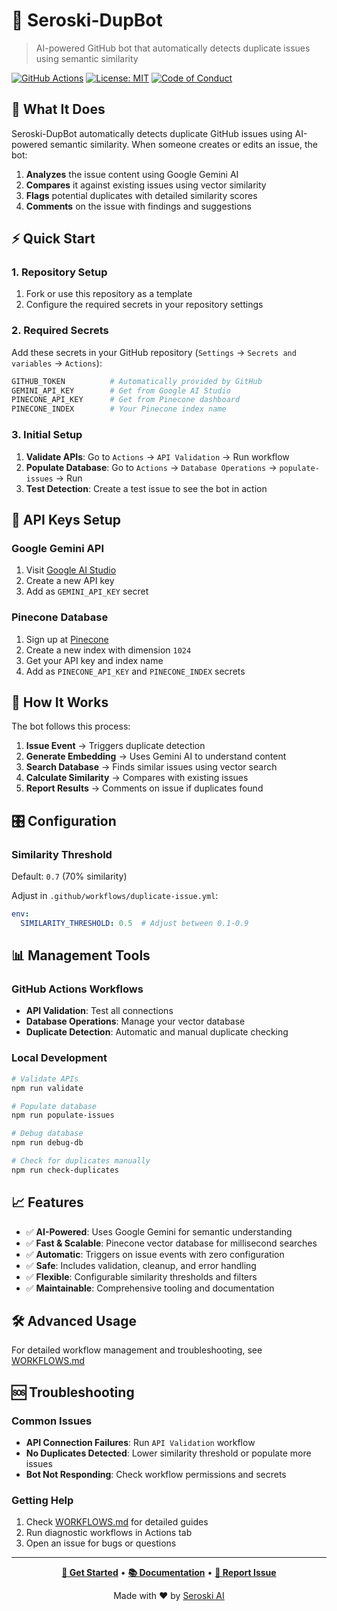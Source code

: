 # 🤖 Seroski-DupBot

> AI-powered GitHub bot that automatically detects duplicate issues using semantic similarity

[![GitHub Actions](https://img.shields.io/github/actions/workflow/status/seroski-ai/seroski-dupbot/duplicate-issue.yml?branch=main)](https://github.com/seroski-ai/seroski-dupbot/actions)
[![License: MIT](https://img.shields.io/badge/License-MIT-yellow.svg)](https://opensource.org/licenses/MIT)
[![Code of Conduct](https://img.shields.io/badge/code%20of%20conduct-contributor%20covenant-blue.svg)](./CODE_OF_CONDUCT.md)

## 🎯 What It Does

Seroski-DupBot automatically detects duplicate GitHub issues using AI-powered semantic similarity. When someone creates or edits an issue, the bot:

1. **Analyzes** the issue content using Google Gemini AI
2. **Compares** it against existing issues using vector similarity
3. **Flags** potential duplicates with detailed similarity scores
4. **Comments** on the issue with findings and suggestions

## ⚡ Quick Start

### 1. Repository Setup
1. Fork or use this repository as a template
2. Configure the required secrets in your repository settings

### 2. Required Secrets
Add these secrets in your GitHub repository (`Settings` → `Secrets and variables` → `Actions`):

```bash
GITHUB_TOKEN          # Automatically provided by GitHub
GEMINI_API_KEY        # Get from Google AI Studio
PINECONE_API_KEY      # Get from Pinecone dashboard
PINECONE_INDEX        # Your Pinecone index name
```

### 3. Initial Setup
1. **Validate APIs**: Go to `Actions` → `API Validation` → Run workflow
2. **Populate Database**: Go to `Actions` → `Database Operations` → `populate-issues` → Run
3. **Test Detection**: Create a test issue to see the bot in action

## 🔧 API Keys Setup

### Google Gemini API
1. Visit [Google AI Studio](https://aistudio.google.com/app/apikey)
2. Create a new API key
3. Add as `GEMINI_API_KEY` secret

### Pinecone Database
1. Sign up at [Pinecone](https://www.pinecone.io/)
2. Create a new index with dimension `1024`
3. Get your API key and index name
4. Add as `PINECONE_API_KEY` and `PINECONE_INDEX` secrets

## 🚀 How It Works

The bot follows this process:
1. **Issue Event** → Triggers duplicate detection
2. **Generate Embedding** → Uses Gemini AI to understand content
3. **Search Database** → Finds similar issues using vector search
4. **Calculate Similarity** → Compares with existing issues
5. **Report Results** → Comments on issue if duplicates found

## 🎛️ Configuration

### Similarity Threshold
Default: `0.7` (70% similarity)

Adjust in `.github/workflows/duplicate-issue.yml`:
```yaml
env:
  SIMILARITY_THRESHOLD: 0.5  # Adjust between 0.1-0.9
```

## 📊 Management Tools

### GitHub Actions Workflows
- **API Validation**: Test all connections
- **Database Operations**: Manage your vector database  
- **Duplicate Detection**: Automatic and manual duplicate checking

### Local Development
```bash
# Validate APIs
npm run validate

# Populate database
npm run populate-issues  

# Debug database
npm run debug-db

# Check for duplicates manually
npm run check-duplicates
```

## 📈 Features

- ✅ **AI-Powered**: Uses Google Gemini for semantic understanding
- ✅ **Fast & Scalable**: Pinecone vector database for millisecond searches  
- ✅ **Automatic**: Triggers on issue events with zero configuration
- ✅ **Safe**: Includes validation, cleanup, and error handling
- ✅ **Flexible**: Configurable similarity thresholds and filters
- ✅ **Maintainable**: Comprehensive tooling and documentation

## 🛠️ Advanced Usage

For detailed workflow management and troubleshooting, see [WORKFLOWS.md](./WORKFLOWS.md)

## 🆘 Troubleshooting

### Common Issues
- **API Connection Failures**: Run `API Validation` workflow
- **No Duplicates Detected**: Lower similarity threshold or populate more issues
- **Bot Not Responding**: Check workflow permissions and secrets

### Getting Help
1. Check [WORKFLOWS.md](./WORKFLOWS.md) for detailed guides
2. Run diagnostic workflows in Actions tab
3. Open an issue for bugs or questions

---

<div align="center">

**[🚀 Get Started](../../actions)** • **[📚 Documentation](./WORKFLOWS.md)** • **[🐛 Report Issue](../../issues)**

Made with ❤️ by [Seroski AI](https://github.com/seroski-ai)

</div>
